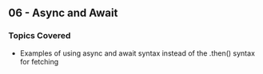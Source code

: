 ## 06 - Async and Await

### Topics Covered

- Examples of using async and await syntax instead of the .then() syntax for fetching

